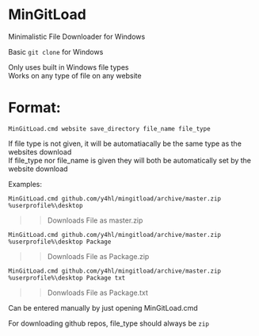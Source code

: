# MinGitLoad  
  
Minimalistic File Downloader for Windows  
  
Basic ``git clone`` for Windows  
  
Only uses built in Windows file types  
Works on any type of file on any website

# Format:  
  
``MinGitLoad.cmd website save_directory file_name file_type``  
  
If file type is not given, it will be automatiacally be the same type as the websites download  
If file_type nor file_name is given they will both be automatically set by the website download  
  
Examples:  
  
``MinGitLoad.cmd github.com/y4hl/mingitload/archive/master.zip %userprofile%\desktop``  
>> Downloads File as master.zip  
  
``MinGitLoad.cmd github.com/y4hl/mingitload/archive/master.zip %userprofile%\desktop Package``  
>> Downloads File as Package.zip  
  
``MinGitLoad.cmd github.com/y4hl/mingitload/archive/master.zip %userprofile%\desktop Package txt``  
>> Donwloads File as Package.txt  
  
Can be entered manually by just opening MinGitLoad.cmd  
  
For downloading github repos, file_type should always be ``zip``  
